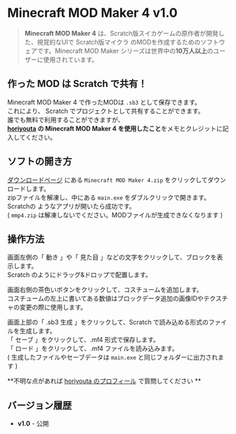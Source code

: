 # Minecraft MOD Maker 4 v1.0
> **Minecraft MOD Maker 4** は、Scratch版スイカゲームの原作者が開発した、視覚的なUIで Scratch版マイクラ のMODを作成するためのソフトウェアです。Minecraft MOD Maker シリーズは世界中の**10万人以上**のユーザーに使用されています。

## 作った MOD は Scratch で共有！
Minecraft MOD Maker 4 で作ったMODは `.sb3` として保存できます。<br>
これにより、 Scratch でプロジェクトとして共有することができます。<br>
誰でも無料で利用することができますが、<br>
**[horiyouta](https://scratch.mit.edu/users/horiyouta) の Minecraft MOD Maker 4 を使用したこと**をメモとクレジットに記入してください。

## ソフトの開き方
[ダウンロードページ](https://github.com/horiyouta/Minecraft-MOD-Maker-4/releases) にある `Minecraft MOD Maker 4.zip` をクリックしてダウンロードします。<br>
zipファイルを解凍し、中にある `main.exe` をダブルクリックで開きます。<br>
Scratchの ようなアプリが開いたら成功です。<br>
( `mmp4.zip` は解凍しないでください。MODファイルが生成できなくなります )

## 操作方法
画面左側の「 動き 」や「 見た目 」などの文字をクリックして、ブロックを表示します。<br>
Scratch のようにドラッグ&ドロップで配置します。<br>

画面右側の茶色いボタンをクリックして、コスチュームを追加します。<br>
コスチュームの左上に書いてある数値はブロックデータ追加の画像IDやテクスチャの変更の際に使用します。<br>

画面上部の「 .sb3 生成 」をクリックして、Scratch で読み込める形式のファイルを生成します。<br>
「 セーブ 」をクリックして、.mf4 形式で保存します。<br>
「 ロード 」をクリックして、.mf4 ファイルを読み込みます。<br>
( 生成したファイルやセーブデータは `main.exe` と同じフォルダーに出力されます )

**不明な点があれば [horiyouta のプロフィール](https://scratch.mit.edu/users/horiyouta) で質問してください **

## バージョン履歴
- **v1.0** - 公開
